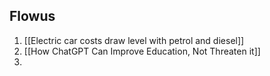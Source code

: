 ## Flowus
1. [[Electric car costs draw level with petrol and diesel]]
2. [[How ChatGPT Can Improve Education, Not Threaten it]]
3. 